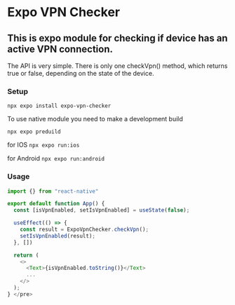 # Expo VPN Checker
## This is expo module for checking if device has an active VPN connection.

The API is very simple. There is only one checkVpn() method, which returns true or false, depending on the state of the device.

### Setup

`npx expo install expo-vpn-checker`

To use native module you need to make a development build

`npx expo preduild`

for IOS
`npx expo run:ios`

for Android
`npx expo run:android`

### Usage

```javascript import ExpoVpnChecker from "expo-vpn-checker";
import {} from "react-native"

export default function App() {
  const [isVpnEnabled, setIsVpnEnabled] = useState(false);

  useEffect(() => {
    const result = ExpoVpnChecker.checkVpn();
    setIsVpnEnabled(result);
  }, [])

  return (
    <>
      <Text>{isVpnEnabled.toString()}</Text>
      ...
    </>
  );
} </pre>
